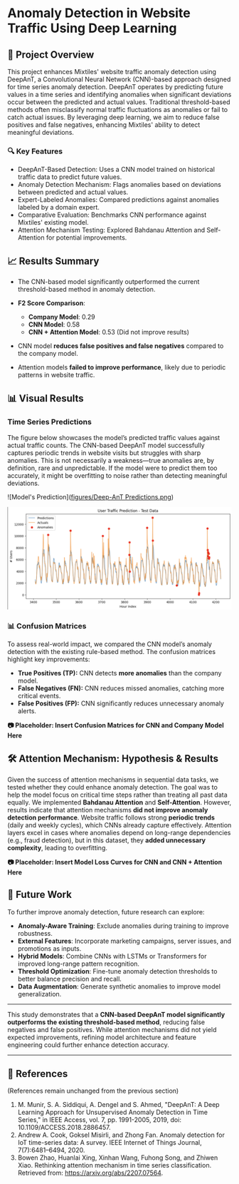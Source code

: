 # Anomaly Detection in Website Traffic Using Deep Learning

## 📌 Project Overview
This project enhances Mixtiles' website traffic anomaly detection using DeepAnT, a Convolutional Neural Network (CNN)-based approach designed for time series anomaly detection. DeepAnT operates by predicting future values in a time series and identifying anomalies when significant deviations occur between the predicted and actual values. Traditional threshold-based methods often misclassify normal traffic fluctuations as anomalies or fail to catch actual issues. By leveraging deep learning, we aim to reduce false positives and false negatives, enhancing Mixtiles' ability to detect meaningful deviations.

### 🔍 Key Features
- DeepAnT-Based Detection: Uses a CNN model trained on historical traffic data to predict future values.
- Anomaly Detection Mechanism: Flags anomalies based on deviations between predicted and actual values.
- Expert-Labeled Anomalies: Compared predictions against anomalies labeled by a domain expert.
- Comparative Evaluation: Benchmarks CNN performance against Mixtiles' existing model.
- Attention Mechanism Testing: Explored Bahdanau Attention and Self-Attention for potential improvements.

## 📈 Results Summary
- The CNN-based model significantly outperformed the current threshold-based method in anomaly detection.
- **F2 Score Comparison**:
  - **Company Model**: 0.29
  - **CNN Model**: 0.58
  - **CNN + Attention Model**: 0.53 (Did not improve results)

- CNN model **reduces false positives and false negatives** compared to the company model.
- Attention models **failed to improve performance**, likely due to periodic patterns in website traffic.

## 📊 Visual Results

### Time Series Predictions
The figure below showcases the model’s predicted traffic values against actual traffic counts. The CNN-based DeepAnT model successfully captures periodic trends in website visits but struggles with sharp anomalies. This is not necessarily a weakness—true anomalies are, by definition, rare and unpredictable. If the model were to predict them too accurately, it might be overfitting to noise rather than detecting meaningful deviations.

![Model's Prediction]([figures/Deep-AnT Predictions.png](https://github.com/ChibTheMan23/CNN-Anomaly-Detection/blob/94b267cd4eac5a9cdf2c84f184fadb94b01ba14a/figures/Deep-AnT%20Predictions.png))


![tesx](https://github.com/ChibTheMan23/CNN-Anomaly-Detection/blob/94b267cd4eac5a9cdf2c84f184fadb94b01ba14a/figures/Deep-AnT%20Predictions.png)

### 📊 Confusion Matrices
To assess real-world impact, we compared the CNN model’s anomaly detection with the existing rule-based method. The confusion matrices highlight key improvements:

- **True Positives (TP):** CNN detects **more anomalies** than the company model.
- **False Negatives (FN):** CNN reduces missed anomalies, catching more critical events.
- **False Positives (FP):** CNN significantly reduces unnecessary anomaly alerts.

**📷 Placeholder: Insert Confusion Matrices for CNN and Company Model Here**

## 🛠️ Attention Mechanism: Hypothesis & Results

Given the success of attention mechanisms in sequential data tasks, we tested whether they could enhance anomaly detection. The goal was to help the model focus on critical time steps rather than treating all past data equally. We implemented **Bahdanau Attention** and **Self-Attention**.
However, results indicate that attention mechanisms **did not improve anomaly detection performance**. Website traffic follows strong **periodic trends** (daily and weekly cycles), which CNNs already capture effectively. Attention layers excel in cases where anomalies depend on long-range dependencies (e.g., fraud detection), but in this dataset, they **added unnecessary complexity**, leading to overfitting.

**📷 Placeholder: Insert Model Loss Curves for CNN and CNN + Attention Here**

## 🚀 Future Work
To further improve anomaly detection, future research can explore:

- **Anomaly-Aware Training**: Exclude anomalies during training to improve robustness.
- **External Features**: Incorporate marketing campaigns, server issues, and promotions as inputs.
- **Hybrid Models**: Combine CNNs with LSTMs or Transformers for improved long-range pattern recognition.
- **Threshold Optimization**: Fine-tune anomaly detection thresholds to better balance precision and recall.
- **Data Augmentation**: Generate synthetic anomalies to improve model generalization.

---

This study demonstrates that a **CNN-based DeepAnT model significantly outperforms the existing threshold-based method**, reducing false negatives and false positives. While attention mechanisms did not yield expected improvements, refining model architecture and feature engineering could further enhance detection accuracy.

---

## 🔗 References
(References remain unchanged from the previous section)
1. M. Munir, S. A. Siddiqui, A. Dengel and S. Ahmed, "DeepAnT: A Deep Learning Approach for Unsupervised Anomaly Detection in Time Series," in IEEE Access, vol. 7, pp. 1991-2005, 2019, doi: 10.1109/ACCESS.2018.2886457.
2. Andrew A. Cook, Goksel Misirli, and Zhong Fan. Anomaly detection for IoT time-series data: A survey. IEEE Internet of Things Journal, 7(7):6481–6494, 2020.
3. Bowen Zhao, Huanlai Xing, Xinhan Wang, Fuhong Song, and Zhiwen Xiao. Rethinking attention mechanism in time series classification. Retrieved from: https://arxiv.org/abs/2207.07564.

